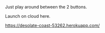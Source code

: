 Just play around between the 2 buttons.

Launch on cloud here. 

https://desolate-coast-53262.herokuapp.com/
